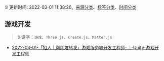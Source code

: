 :alarm_clock: 更新时间: 2022-03-01 11:38:20。[来源分类](../README.md)、[标签分类](../TAGS.md)、[时间分类](../TIMELINE.md)

## 游戏开发


> 关键字：`游戏`、`Three.js`、`Create.js`、`Matter.js`



- [2022-03-01-「招人｜帮朋友转发」游戏服务端开发工程师-｜-Unity-游戏开发工程师](https://www.v2ex.com/t/837231) 
